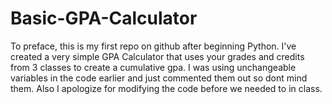 # Basic-GPA-Calculator
To preface, this is my first repo on github after beginning Python.
I've created a very simple GPA Calculator that uses your grades and credits from 3 classes to create a cumulative gpa. I was using unchangeable variables in the code earlier and just commented them out so dont mind them.
Also I apologize for modifying the code before we needed to in class.
